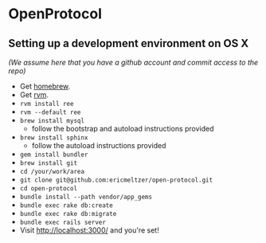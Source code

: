 # OpenProtocol
##  Setting up a development environment on OS X

_(We assume here that you have a github account and commit access to the repo)_

* Get [homebrew](http://mxcl.github.com/homebrew/).
* Get [rvm](https://rvm.beginrescueend.com/).
* `rvm install ree`
* `rvm --default ree`
* `brew install mysql`
    * follow the bootstrap and autoload instructions provided
* `brew install sphinx`
    * follow the autoload instructions provided
* `gem install bundler`
* `brew install git`
* `cd /your/work/area`
* `git clone git@github.com:ericmeltzer/open-protocol.git`
* `cd open-protocol`
* `bundle install --path vendor/app_gems`
* `bundle exec rake db:create`
* `bundle exec rake db:migrate`
* `bundle exec rails server`
* Visit [http://localhost:3000/]() and you're set!